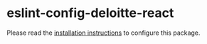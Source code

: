 # eslint-config-deloitte-react

Please read the [installation instructions](https://github.com/DeloitteDigitalAPAC/eslint-config-deloitte#installation-for-es6+react-projects) to configure this package.
